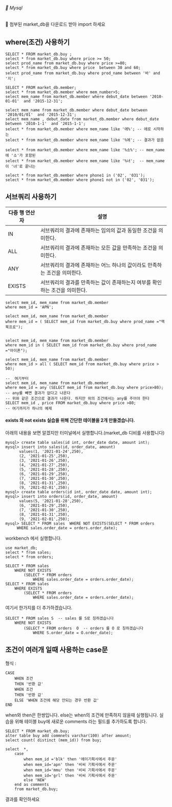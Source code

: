 ###### :cactus:  Mysql

:pencil: 첨부된 market_db을 다운로드 받아 import 하세요



## where(조건) 사용하기




```
SELECT * FROM market_db.buy ;
select * from market_db.buy where price >= 50;
select prod_name from market_db.buy where price >=80;
select * from market_db.buy where price  between 30 and 60;
select prod_name from market_db.buy where prod_name between '바' and '지';  

SELECT * FROM market_db.member;
select * from market_db.member where mem_number>5;
select mem_name from market_db.member where debut_date between '2010-01-01'  and '2015-12-31';

select mem_name from market_db.member where debut_date between '2010/01/01'  and '2015-12-31';
select mem_name , debut_date from market_db.member where debut_date between '2010-1-1'  and '2015-1-1';
select * from market_db.member where mem_name like '에%'; -- 에로 시작하는
select * from market_db.member where mem_name like '%에'; -- 결과가 없음

select * from market_db.member where mem_name like '%소%'; -- mem_name에 '소'가 포함된  
select * from market_db.member where mem_name like '%녀';  -- mem_name 이 '녀'로 끝나는

select * from market_db.member where phone1 in ('02', '031');
select * from market_db.member where phone1 not in ('02', '031');
```

## 서브쿼리 사용하기


|  다중 행 연산자 | 설명|
|---|---|
| IN |서브쿼리의 결과에 존재하는 임의의 값과 동일한 조건을 의미한다. |
| ALL | 서브쿼리의 결과에 존재하는 모든 값을 만족하는 조건을 의미한다. |
| ANY | 서브쿼리의 결과에 존재하는 어느 하나의 값이라도 만족하는 조건을 의미한다. |
| EXISTS | 서브쿼리의 결과를 만족하는 값이 존재하는지 여부를 확인하는 조건을 의미한다. |

```
select mem_id, mem_name from market_db.member 
where mem_id = 'APN';

select mem_id, mem_name from market_db.member 
where mem_id = ( SELECT mem_id from market_db.buy where prod_name ="맥북프로");


select mem_id, mem_name from market_db.member 
where mem_id in ( SELECT mem_id from market_db.buy where prod_name ="아이폰");

select mem_id, mem_name from market_db.member 
where mem_id > all ( SELECT mem_id from market_db.buy where price > 50);

--  여기부터 
select mem_id, mem_name from market_db.member 
where mem_id = any (SELECT mem_id from market_db.buy where price>80); 
-- any를 빼면 결과가 없다고 나온다 
-- 위와 같은 조건으로 결과가 나온다. 하지만 위의 조건에서는 any를 주어야 한다
SELECT mem_id , price FROM market_db.buy where price >80;
-- 여기까지가 하나의 예제 
```

#### exists 와 not exists 실습을 위해 간단한 테이블을 2개 만들겠습니다. 
아래의 내용을 보면 알겠지만 터미널에서 실행합니다.(market_db 디비를 사용합니다)   
```
mysql> create table sales(id int, order_date date, amount int);
mysql> insert into sales(id, order_date, amount)
      values(1, '2021-01-24',250),
      (2, '2021-01-25',250),
      (3, '2021-01-26',250),
      (4, '2021-01-27',250),
      (5, '2021-01-28',250),
      (6, '2021-01-29',250),
      (7, '2021-01-30',250),
      (8, '2021-01-31',250),
      (9, '2021-02-01',250);
mysql> create table orders(id int, order_date date, amount int);
mysql> insert into orders(id, order_date, amount)
      values(5, '2021-01-28',250),
      (6, '2021-01-29',250),
      (7, '2021-01-30',250),
      (8, '2021-01-31',250),
      (9, '2021-02-01',250);
mysql> SELECT * FROM sales  WHERE NOT EXISTS(SELECT * FROM orders  
     WHERE sales.order_date = orders.order_date);
```

workbench 에서 실행합니다. 
```
use market_db;
select * from sales;
select * from orders;

SELECT * FROM sales  
	WHERE NOT EXISTS 
		(SELECT * FROM orders  
			WHERE sales.order_date = orders.order_date);   
SELECT * FROM sales  
	WHERE EXISTS 
		(SELECT * FROM orders  
			WHERE sales.order_date = orders.order_date);  
```

여기서 한가지를 더 추가하겠습니다.   
```
SELECT * FROM sales S  -- sales 를 S로 칭하겠습니다 
	WHERE NOT EXISTS 
		(SELECT * FROM orders  O  -- orders 를 O 로 칭하겠습니다 
			WHERE S.order_date = O.order_date); 
```


## 조건이 여러개 일때 사용하는 case문
형식 :    
```
CASE
	WHEN 조건
	THEN '반환 값'
	WHEN 조건
	THEN '반환 값'
	ELSE 'WHEN 조건에 해당 안되는 경우 반환 값'
END
```
when와 then은 한쌍입니다. else는 when의 조건에 만족하지 않을때 실행됩니다. 실습을 위해 테이블 buy에 새로운 comments 라는 필드를 추가하도록 합니다.  

```
SELECT * FROM market_db.buy;
alter table buy add commnets varchar(100) after amount;
select count( distinct (mem_id)) from buy;

select  *,
	case 
		when mem_id ='blk' then '에이기획사에서 주문'
		when mem_id='apn' then '비씨 기획사에서 주문'
        when mem_id='mmu' then '비씨 기획사에서 주문'
        when mem_id='grl' then '비씨 기획사에서 주문'
        else 'NEW'
	end as comments 
    from market_db.buy;
```
결과를 확인하세요  
